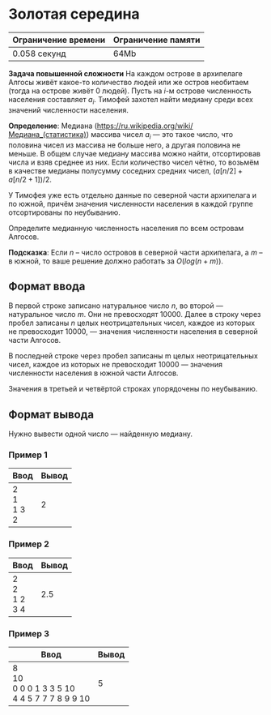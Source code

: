 # Золотая середина

| Ограничение времени | Ограничение памяти |
|---------------------|--------------------|
| 0.058 секунд        | 64Mb               |

**Задача повышенной сложности**
На каждом острове в архипелаге Алгосы живёт какое-то количество людей или же остров необитаем (тогда на острове живёт $0$ людей). Пусть на $i$-м острове численность населения составляет $a_i$. Тимофей захотел найти медиану среди всех значений численности населения.

**Определение**: Медиана (https://ru.wikipedia.org/wiki/Медиана_(статистика)) массива чисел $a_i$ — это такое число, что половина чисел из массива не больше него, а другая половина не меньше. В общем случае медиану массива можно найти, отсортировав числа и взяв среднее из них. Если количество чисел чётно, то возьмём в качестве медианы полусумму соседних средних чисел, $(a[n/2] + a[n/2 + 1])/2$.

У Тимофея уже есть отдельно данные по северной части архипелага и по южной, причём значения численности населения в каждой группе отсортированы по неубыванию.

Определите медианную численность населения по всем островам Алгосов.

**Подсказка**: Если $n$ – число островов в северной части архипелага, а $m$ – в южной, то ваше решение должно работать за $O(log(n+m))$.

## Формат ввода

В первой строке записано натуральное число $n$, во второй — натуральное число $m$. Они не превосходят $10 000$.
Далее в строку через пробел записаны $n$ целых неотрицательных чисел, каждое из которых не превосходит $10 000$, — значения численности населения в северной части Алгосов.

В последней строке через пробел записаны m целых неотрицательных чисел, каждое из которых не превосходит $10 000$ — значения численности населения в южной части Алгосов.

Значения в третьей и четвёртой строках упорядочены по неубыванию.

## Формат вывода

Нужно вывести одной число — найденную медиану.

### Пример 1

| Ввод                | Вывод |
|---------------------|-------|
| 2<br>1<br>1 3<br>2  | 2     |

### Пример 2

| Ввод                 | Вывод |
|----------------------|-------|
| 2<br>2<br>1 2<br>3 4 | 2.5   |

### Пример 3

| Ввод                                                | Вывод |
|-----------------------------------------------------|-------|
| 8<br>10<br>0 0 0 1 3 3 5 10<br>4 4 5 7 7 7 8 9 9 10 | 5     |